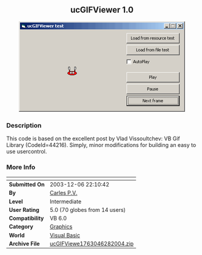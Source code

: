 ﻿<div align="center">

## ucGIFViewer 1\.0

<img src="PIC2003627940538548.gif">
</div>

### Description

This code is based on the excellent post by Vlad Vissoultchev: VB Gif Library (CodeId=44216). Simply, minor modifications for building an easy to use usercontrol.
 
### More Info
 


<span>             |<span>
---                |---
**Submitted On**   |2003-12-06 22:10:42
**By**             |[Carles P\.V\.](https://github.com/Planet-Source-Code/PSCIndex/blob/master/ByAuthor/carles-p-v.md)
**Level**          |Intermediate
**User Rating**    |5.0 (70 globes from 14 users)
**Compatibility**  |VB 6\.0
**Category**       |[Graphics](https://github.com/Planet-Source-Code/PSCIndex/blob/master/ByCategory/graphics__1-46.md)
**World**          |[Visual Basic](https://github.com/Planet-Source-Code/PSCIndex/blob/master/ByWorld/visual-basic.md)
**Archive File**   |[ucGIFViewe1763046282004\.zip](https://github.com/Planet-Source-Code/carles-p-v-ucgifviewer-1-0__1-46349/archive/master.zip)








